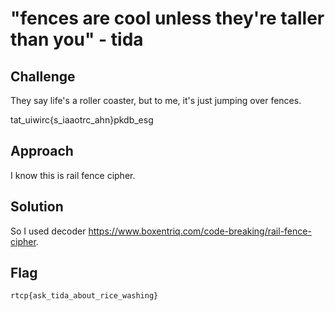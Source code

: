 # "fences are cool unless they're taller than you" - tida

## Challenge
They say life's a roller coaster, but to me, it's just jumping over fences.

tat_uiwirc{s_iaaotrc_ahn}pkdb_esg
## Approach
I know this is rail fence cipher.

## Solution
So I used decoder https://www.boxentriq.com/code-breaking/rail-fence-cipher.

## Flag
```
rtcp{ask_tida_about_rice_washing}
```